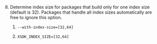 8. Determine index size for packages that build only for one index size (default is 32). Packages that handle all index sizes
automatically are free to ignore this option.

    1. `--with-index-size=[32,64]`

    2. `XSDK_INDEX_SIZE=[32,64]`
